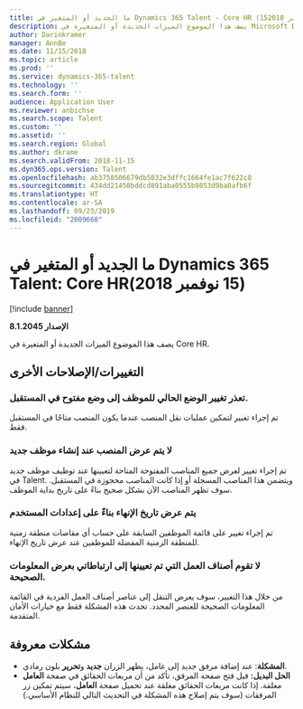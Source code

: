 ```yaml
---
title: ما الجديد أو المتغير في Dynamics 365 Talent - Core HR (15نوفمبر 2018)
description: يصف هذا الموضوع الميزات الجديدة أو المتغيرة في Microsoft Dynamics 365 Talent - Core HR.
author: Darinkramer
manager: AnnBe
ms.date: 11/15/2018
ms.topic: article
ms.prod: ''
ms.service: dynamics-365-talent
ms.technology: ''
ms.search.form: ''
audience: Application User
ms.reviewer: anbichse
ms.search.scope: Talent
ms.custom: ''
ms.assetid: ''
ms.search.region: Global
ms.author: dkrame
ms.search.validFrom: 2018-11-15
ms.dyn365.ops.version: Talent
ms.openlocfilehash: ab3758506679db5032e3dffc1664fe1ac7f622c8
ms.sourcegitcommit: 434dd21450bddcd891aba0555b9853d9ba0afb6f
ms.translationtype: HT
ms.contentlocale: ar-SA
ms.lasthandoff: 09/23/2019
ms.locfileid: "2009660"
---
```

# <a name="whats-new-or-changed-in-dynamics-365-talent-core-hr-november-15-2018"></a>ما الجديد أو المتغير في Dynamics 365 Talent: Core HR‏ (15 نوفمبر 2018)

[!include [banner](includes/banner.md)]

**الإصدار 8.1.2045**

يصف هذا الموضوع الميزات الجديدة أو المتغيرة في Core HR.

## <a name="other-changesfixes"></a>التغييرات/الإصلاحات الأخرى

### <a name="unable-to-change-employees-current-position-to-a-future-open-position"></a>تعذر تغيير الوضع الحالي للموظف إلى وضع مفتوح في المستقبل.

تم إجراء تغيير لتمكين عمليات نقل المنصب عندما يكون المنصب متاحًا في المستقبل فقط. 

### <a name="position-does-not-display-when-creating-a-new-employee"></a>لا يتم عرض المنصب عند إنشاء موظف جديد

تم إجراء تغيير لعرض جميع المناصب المفتوحة المتاحة لتعيينها عند توظيف موظف جديد في Talent. ويتضمن هذا المناصب المسجلة أو إذا كانت المناصب محجوزة في المستقبل. سوف تظهر المناصب الآن بشكل صحيح بناءً على تاريخ بداية الموظف. 

### <a name="termination-date-is-displaying-based-on-user-settings"></a>يتم عرض تاريخ الإنهاء بناءً على إعدادات المستخدم

تم إجراء تغيير على قائمة الموظفين السابقة على حساب أي مقاصات منطقة زمنية للمنطقة الزمنية المفضلة للموظفين عند عرض تاريخ الإنهاء.

### <a name="work-items-assigned-to-me-links-not-displaying-the-correct-information"></a>لا تقوم أصناف العمل التي تم تعيينها إلى ارتباطاتي بعرض المعلومات الصحيحة.

من خلال هذا التغيير، سوف يعرض التنقل إلى عناصر أصناف العمل الفردية في القائمة المعلومات الصحيحة للعنصر المحدد. تحدث هذه المشكلة فقط مع خيارات الأمان المتقدمة.


## <a name="known-issue"></a>مشكلات معروفة​

- **المشكلة**: عند إضافة مرفق جديد إلى عامل، يظهر الزران **جديد** و**تحرير** بلون رمادي. 
- **الحل البديل:** قبل فتح صفحة المرفق، تأكد من أن مربعات الحقائق في صفحة **العامل** مغلقة. إذا كانت مربعات الحقائق مغلقة عند تحميل صفحة **العامل**، سيتم تمكين زر المرفقات (سوف يتم إصلاح هذه المشكلة في التحديث التالي للنظام الأساسي.)

